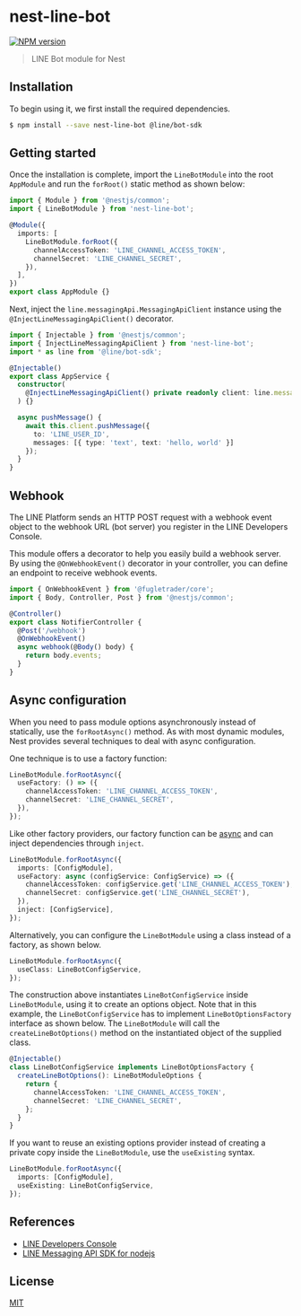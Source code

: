 # nest-line-bot

[![NPM version][npm-image]][npm-url]

> LINE Bot module for Nest

## Installation

To begin using it, we first install the required dependencies.

```bash
$ npm install --save nest-line-bot @line/bot-sdk
```

## Getting started

Once the installation is complete, import the `LineBotModule` into the root `AppModule` and run the `forRoot()` static method as shown below:

```typescript
import { Module } from '@nestjs/common';
import { LineBotModule } from 'nest-line-bot';

@Module({
  imports: [
    LineBotModule.forRoot({
      channelAccessToken: 'LINE_CHANNEL_ACCESS_TOKEN',
      channelSecret: 'LINE_CHANNEL_SECRET',
    }),
  ],
})
export class AppModule {}
```

Next, inject the `line.messagingApi.MessagingApiClient` instance using the `@InjectLineMessagingApiClient()` decorator.

```typescript
import { Injectable } from '@nestjs/common';
import { InjectLineMessagingApiClient } from 'nest-line-bot';
import * as line from '@line/bot-sdk';

@Injectable()
export class AppService {
  constructor(
    @InjectLineMessagingApiClient() private readonly client: line.messagingApi.MessagingApiClient,
  ) {}

  async pushMessage() {
    await this.client.pushMessage({
      to: 'LINE_USER_ID',
      messages: [{ type: 'text', text: 'hello, world' }]
    });
  }
}
```

## Webhook

The LINE Platform sends an HTTP POST request with a webhook event object to the webhook URL (bot server) you register in the LINE Developers Console.

This module offers a decorator to help you easily build a webhook server. By using the `@OnWebhookEvent()` decorator in your controller, you can define an endpoint to receive webhook events.

```typescript
import { OnWebhookEvent } from '@fugletrader/core';
import { Body, Controller, Post } from '@nestjs/common';

@Controller()
export class NotifierController {
  @Post('/webhook')
  @OnWebhookEvent()
  async webhook(@Body() body) {
    return body.events;
  }
}
```

## Async configuration

When you need to pass module options asynchronously instead of statically, use the `forRootAsync()` method. As with most dynamic modules, Nest provides several techniques to deal with async configuration.

One technique is to use a factory function:

```typescript
LineBotModule.forRootAsync({
  useFactory: () => ({
    channelAccessToken: 'LINE_CHANNEL_ACCESS_TOKEN',
    channelSecret: 'LINE_CHANNEL_SECRET',
  }),
});
```

Like other factory providers, our factory function can be [async](https://docs.nestjs.com/fundamentals/custom-providers#factory-providers-usefactory) and can inject dependencies through `inject`.

```typescript
LineBotModule.forRootAsync({
  imports: [ConfigModule],
  useFactory: async (configService: ConfigService) => ({
    channelAccessToken: configService.get('LINE_CHANNEL_ACCESS_TOKEN'),
    channelSecret: configService.get('LINE_CHANNEL_SECRET'),
  }),
  inject: [ConfigService],
});
```

Alternatively, you can configure the `LineBotModule` using a class instead of a factory, as shown below.

```typescript
LineBotModule.forRootAsync({
  useClass: LineBotConfigService,
});
```

The construction above instantiates `LineBotConfigService` inside `LineBotModule`, using it to create an options object. Note that in this example, the `LineBotConfigService` has to implement `LineBotOptionsFactory` interface as shown below. The `LineBotModule` will call the `createLineBotOptions()` method on the instantiated object of the supplied class.

```typescript
@Injectable()
class LineBotConfigService implements LineBotOptionsFactory {
  createLineBotOptions(): LineBotModuleOptions {
    return {
      channelAccessToken: 'LINE_CHANNEL_ACCESS_TOKEN',
      channelSecret: 'LINE_CHANNEL_SECRET',
    };
  }
}
```

If you want to reuse an existing options provider instead of creating a private copy inside the `LineBotModule`, use the `useExisting` syntax.

```typescript
LineBotModule.forRootAsync({
  imports: [ConfigModule],
  useExisting: LineBotConfigService,
});
```

## References

- [LINE Developers Console](https://developers.line.biz/en/services/messaging-api/)
- [LINE Messaging API SDK for nodejs](https://line.github.io/line-bot-sdk-nodejs/)

## License

[MIT](LICENSE)

[npm-image]: https://img.shields.io/npm/v/nest-line-bot.svg
[npm-url]: https://npmjs.com/package/nest-line-bot

